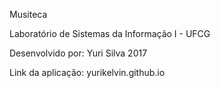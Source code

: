 Musiteca

Laboratório de Sistemas da Informação I - UFCG

Desenvolvido por: Yuri Silva 2017

Link da aplicação: yurikelvin.github.io
